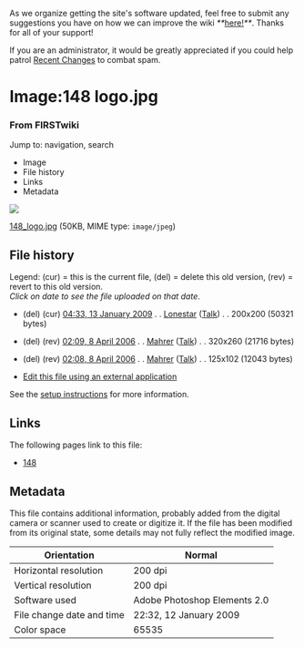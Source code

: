 As we organize getting the site's software updated, feel free to submit any
suggestions you have on how we can improve the wiki
_**_[here!](/index.php/User:Hallry/Suggestions "User:Hallry/Suggestions"
)_**_. Thanks for all of your support!

If you are an administrator, it would be greatly appreciated if you could help
patrol [Recent Changes](/index.php/Special:Recentchanges
"Special:Recentchanges" ) to combat spam.

# Image:148 logo.jpg

### From FIRSTwiki

Jump to: navigation, search

  * Image
  * File history
  * Links
  * Metadata

![](/media/2/2b/148_logo.jpg)

[148_logo.jpg](/media/2/2b/148_logo.jpg "148 logo.jpg" ) (50KB, MIME type:
`image/jpeg`)

## File history

Legend: (cur) = this is the current file, (del) = delete this old version,
(rev) = revert to this old version.  
_Click on date to see the file uploaded on that date_.

  * (del) (cur) [04:33, 13 January 2009](/media/2/2b/148_logo.jpg "/media/2/2b/148 logo.jpg" ) . . [Lonestar](/index.php?title=User:Lonestar&action=edit "User:Lonestar" ) ([Talk](/index.php?title=User_talk:Lonestar&action=edit "User talk:Lonestar" )) . . 200x200 (50321 bytes)
  * (del) (rev) [02:09, 8 April 2006](/media/archive/2/2b/20090113043326%21148_logo.jpg "/media/archive/2/2b/20090113043326!148 logo.jpg" ) . . [Mahrer](/index.php?title=User:Mahrer&action=edit "User:Mahrer" ) ([Talk](/index.php?title=User_talk:Mahrer&action=edit "User talk:Mahrer" )) . . 320x260 (21716 bytes)
  * (del) (rev) [02:08, 8 April 2006](/media/archive/2/2b/20060408020939%21148_logo.jpg "/media/archive/2/2b/20060408020939!148 logo.jpg" ) . . [Mahrer](/index.php?title=User:Mahrer&action=edit "User:Mahrer" ) ([Talk](/index.php?title=User_talk:Mahrer&action=edit "User talk:Mahrer" )) . . 125x102 (12043 bytes)
  

  * [Edit this file using an external application](/index.php?title=Image:148_logo.jpg&action=edit&externaledit=true&mode=file "Image:148 logo.jpg" )

See the [setup
instructions](http://meta.wikimedia.org/wiki/Help:External_editors
"http://meta.wikimedia.org/wiki/Help:External_editors" ) for more information.

## Links

The following pages link to this file:

  * [148](/index.php/148 "148" )

## Metadata

This file contains additional information, probably added from the digital
camera or scanner used to create or digitize it. If the file has been modified
from its original state, some details may not fully reflect the modified
image.

Orientation |  Normal  
---|---  
Horizontal resolution |  200 dpi  
Vertical resolution |  200 dpi  
Software used |  Adobe Photoshop Elements 2.0  
File change date and time |  22:32, 12 January 2009  
Color space |  65535  
  
